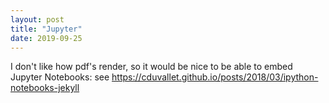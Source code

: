 ```yaml
---
layout: post
title: "Jupyter"
date: 2019-09-25
---
```


I don't like how pdf's render, so it would be nice to be able to embed Jupyter Notebooks: 
see https://cduvallet.github.io/posts/2018/03/ipython-notebooks-jekyll
